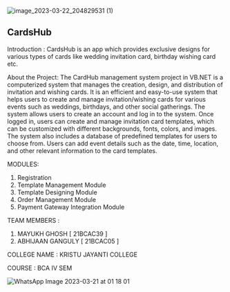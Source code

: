 ![image_2023-03-22_204829531 (1)](https://user-images.githubusercontent.com/93669449/227362980-99b08f24-1151-456f-90d4-eacfa9138025.jpg)


CardsHub 
------------------------------

Introduction :
CardsHub is an app which provides exclusive designs for various types of cards like wedding invitation card, birthday wishing card etc.

About the Project:
The  CardHub management system project in VB.NET is a computerized system that manages the creation, design, and distribution of invitation and wishing cards. It is an efficient and easy-to-use system that helps users to create and manage invitation/wishing cards for various events such as weddings, birthdays, and other social gatherings.
The system allows users to create an account and log in to the system. Once logged in, users can create and manage invitation card templates, which can be customized with different backgrounds, fonts, colors, and images. The system also includes a database of predefined templates for users to choose from.
Users can add event details such as the date, time, location, and other relevant information to the card templates.


MODULES:
1.	Registration
2.  Template Management Module
3.  Template Designing Module
4.  Order Management Module
5.  Payment Gateway Integration Module


TEAM MEMBERS : 

  1.  MAYUKH GHOSH [ 21BCAC39 ]
  2.  ABHIJAAN GANGULY [ 21BCAC05 ]

COLLEGE NAME : KRISTU JAYANTI COLLEGE

COURSE : BCA IV SEM





![WhatsApp Image 2023-03-21 at 01 18 01](https://user-images.githubusercontent.com/93669449/227363194-b50a7586-be90-4df3-81a3-1ec2bebf71db.jpg)

